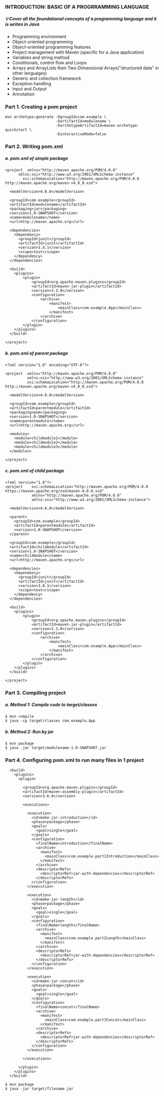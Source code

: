 ### INTRODUCTION: BASIC OF A PROGRRAMMING LANGUAGE

##### 💡 Cover all the foundational concepts of a programming language and it is writen in Java

  - Programming environment
  - Object-oriented programming
  - Object-oriented programming features
  - Project management with Maven (specific for a Java application)
  - Variables and string method
  - Conditionals, control flow and Loops
  - Arrays and ArrayLists then Two-Dimensional Arrays("structured data" in other languages)
  - Generic and collection framework
  - Exception handling
  - Input and Output
  - Annotation


### Part 1. Creating a pom project
```
mvn archetype:generate -DgroupId=com.example \
                       -DartifactId=modulename \
                       -DarchetypeArtifactId=maven-archetype-quickstart \
                       -DinteractiveMode=false
```

### Part 2. Writing pom.xml

##### a. pom.xml of simple package
```
<project  xmlns="http://maven.apache.org/POM/4.0.0" 
      xmlns:xsi="http://www.w3.org/2001/XMLSchema-instance"
        xsi:schemaLocation="http://maven.apache.org/POM/4.0.0 http://maven.apache.org/maven-v4_0_0.xsd">

  <modelVersion>4.0.0</modelVersion>

  <groupId>com.example</groupId>
  <artifactId>modulename</artifactId>
  <packaging>jar</packaging>
  <version>1.0-SNAPSHOT</version>
  <name>modulename</name>
  <url>http://maven.apache.org</url>

  <dependencies>
    <dependency>
      <groupId>junit</groupId>
      <artifactId>junit</artifactId>
      <version>3.8.1</version>
      <scope>test</scope>
    </dependency>
  </dependencies>

  <build>
    <plugins>
        <plugin>
            <groupId>org.apache.maven.plugins</groupId>
            <artifactId>maven-jar-plugin</artifactId>
            <version>3.3.0</version>
            <configuration>
                <archive>
                    <manifest>
                        <mainClass>com.example.App</mainClass>
                    </manifest>
                </archive>
            </configuration>
        </plugin>
    </plugins>
  </build>

</project>

```

##### b. pom.xml of parent package
```
<?xml version="1.0" encoding="UTF-8"?>

<project  xmlns="http://maven.apache.org/POM/4.0.0" 
          xmlns:xsi="http://www.w3.org/2001/XMLSchema-instance" 
          xsi:schemaLocation="http://maven.apache.org/POM/4.0.0 http://maven.apache.org/maven-v4_0_0.xsd">

  <modelVersion>4.0.0</modelVersion>

  <groupId>com.example</groupId>
  <artifactId>parentmodule</artifactId>
  <packaging>pom</packaging>
  <version>1.0-SNAPSHOT</version>
  <name>parentmodule</name>
  <url>http://maven.apache.org</url>

  <modules>
    <module>childmodule1</module>
    <module>childmodule2</module>
    <module>childmodule3</module>
  </modules>
  
</project>

```

##### c. pom.xml of child package
```
<?xml version="1.0"?>
<project    xsi:schemaLocation="http://maven.apache.org/POM/4.0.0 https://maven.apache.org/xsd/maven-4.0.0.xsd" 
            xmlns="http://maven.apache.org/POM/4.0.0"
            xmlns:xsi="http://www.w3.org/2001/XMLSchema-instance">

  <modelVersion>4.0.0</modelVersion>

  <parent>
    <groupId>com.example</groupId>
    <artifactId>parentmodule</artifactId>
    <version>1.0-SNAPSHOT</version>
  </parent>

  <groupId>com.example</groupId>
  <artifactId>childmodule</artifactId>
  <version>1.0-SNAPSHOT</version>
  <name>childmodule</name>
  <url>http://maven.apache.org</url>

  <dependencies>
    <dependency>
      <groupId>junit</groupId>
      <artifactId>junit</artifactId>
      <version>3.8.1</version>
      <scope>test</scope>
    </dependency>
  </dependencies>

  <build>
    <plugins>
        <plugin>
            <groupId>org.apache.maven.plugins</groupId>
            <artifactId>maven-jar-plugin</artifactId>
            <version>3.3.0</version>
            <configuration>
                <archive>
                    <manifest>
                        <mainClass>com.example.App</mainClass>
                    </manifest>
                </archive>
            </configuration>
        </plugin>
    </plugins>
  </build>

</project>

```

### Part 3. Compiling project

##### a. Method 1: Compile code to target/classes
```
$ mvn compile
$ java -cp target/classes com.example.App
```

##### b. Method 2: Run by jar
```
$ mvn package
$ java -jar target/modulename-1.0-SNAPSHOT.jar
```

### Part 4. Configuring pom.xml to run many files in 1 project
```
  <build>
    <plugins>
      <plugin>
      
        <groupId>org.apache.maven.plugins</groupId>
        <artifactId>maven-assembly-plugin</artifactId>
        <version>3.6.0</version>

        <executions>

          <execution>
            <id>make-jar-introduction</id>
            <phase>package</phase>
            <goals>
              <goal>single</goal>
            </goals>
            <configuration>
              <finalName>introduction</finalName>
              <archive>
                <manifest>
                  <mainClass>com.example.part1Introduction</mainClass>
                </manifest>
              </archive>
              <descriptorRefs>
                <descriptorRef>jar-with-dependencies</descriptorRef>
              </descriptorRefs>
            </configuration>
          </execution>

          <execution>
            <id>make-jar-length</id>
            <phase>package</phase>
            <goals>
              <goal>single</goal>
            </goals>
            <configuration>
              <finalName>length</finalName>
              <archive>
                <manifest>
                  <mainClass>com.example.part2Length</mainClass>
                </manifest>
              </archive>
              <descriptorRefs>
                <descriptorRef>jar-with-dependencies</descriptorRef>
              </descriptorRefs>
            </configuration>
          </execution>

          <execution>
            <id>make-jar-concat</id>
            <phase>package</phase>
            <goals>
              <goal>single</goal>
            </goals>
            <configuration>
              <finalName>concat</finalName>
              <archive>
                <manifest>
                  <mainClass>com.example.part3Concat</mainClass>
                </manifest>
              </archive>
              <descriptorRefs>
                <descriptorRef>jar-with-dependencies</descriptorRef>
              </descriptorRefs>
            </configuration>
          </execution>

        </executions>
        
      </plugin>
    </plugins>
  </build>
```

```
$ mvn package
$ java -jar target/filename.jar
```